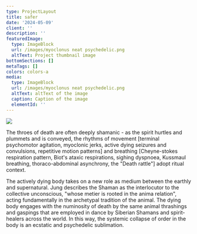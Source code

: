```yaml
---
type: ProjectLayout
title: safer
date: '2024-05-09'
client: ''
description: ''
featuredImage:
  type: ImageBlock
  url: /images/myoclonus neat psychedelic.png
  altText: Project thumbnail image
bottomSections: []
metaTags: []
colors: colors-a
media:
  type: ImageBlock
  url: /images/myoclonus neat psychedelic.png
  altText: altText of the image
  caption: Caption of the image
  elementId: ''
---
```

![](/images/myoclonus%20neat%20pubeless.png)

The throes of death are often deeply shamanic - as the spirit hurtles and plummets and is conveyed, the rhythms of movement \[terminal psychomotor agitation, myoclonic jerks, active dying seizures and convulsions, repetitive motion patterns] and breathing \[Cheyne-stokes respiration pattern, Biot's ataxic respirations, sighing dyspnoea, Kussmaul breathing, thoraco-abdominal asynchrony, the "Death rattle"] adopt ritual context.

The actively dying body takes on a new role as medium between the earthly and supernatural. Jung describes the Shaman as the interlocutor to the collective unconscious, "whose metier is rooted in the anima relation", acting fundamentally in the archetypal tradition of the animal. The dying body engages with the numinosity of death by the same animal thrashings and gaspings that are employed in dance by Siberian Shamans and spirit-healers across the world. In this way, the systemic collapse of order in the body is an ecstatic and psychedelic sublimation.
